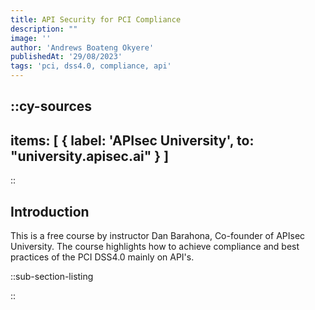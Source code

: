 ```yaml
---
title: API Security for PCI Compliance
description: ""
image: ''
author: 'Andrews Boateng Okyere'
publishedAt: '29/08/2023'
tags: 'pci, dss4.0, compliance, api'
---
```



::cy-sources
---

items: [
    {
label: 'APIsec University',
    to: "university.apisec.ai"
}
]
---

::

## Introduction

This is a free course by instructor Dan Barahona, Co-founder of APIsec University. The course highlights how to achieve compliance and best practices of the PCI DSS4.0 mainly on API's.

::sub-section-listing

::
